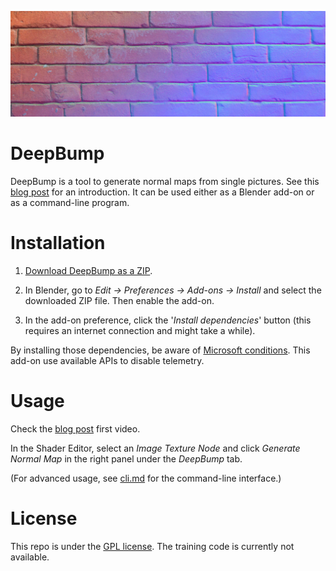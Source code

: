 ![DeepBump](banner.jpg)

# DeepBump

DeepBump is a tool to generate normal maps from single 
pictures. See this [blog post](https://hugotini.github.io/deepbump) 
for an introduction. It can be used either as a Blender add-on or 
as a command-line program.

# Installation

1) [Download DeepBump as a ZIP](https://github.com/HugoTini/DeepBump/releases).

2) In Blender, go to _Edit -> Preferences -> Add-ons -> Install_ 
and select the downloaded ZIP file. Then enable the add-on.

3) In the add-on preference, click the '_Install dependencies_' button (this 
requires an internet connection and might take a while).

By installing those dependencies, be aware of 
[Microsoft conditions](https://github.com/microsoft/onnxruntime/blob/master/docs/Privacy.md). 
This add-on use available APIs to disable telemetry.


# Usage

Check the [blog post](https://hugotini.github.io/deepbump) first video.

In the Shader Editor, select an _Image Texture Node_ and 
click _Generate Normal Map_ in the right panel under 
the _DeepBump_ tab.

(For advanced usage, see [cli.md](cli.md) for the command-line interface.)

# License

This repo is under the [GPL license](LICENSE). The training code is currently not available.
